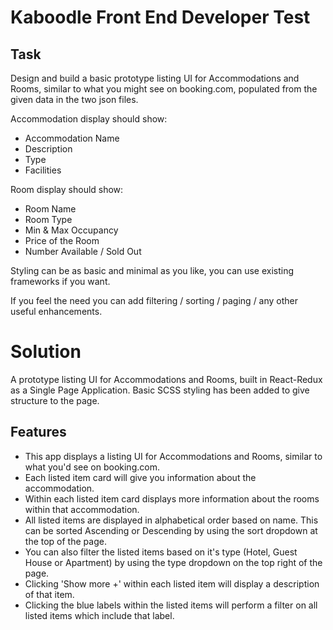 # Kaboodle Front End Developer Test

## Task

Design and build a basic prototype listing UI for Accommodations and Rooms, similar to what you might see on booking.com, populated from the given data in the two json files.

Accommodation display should show:

- Accommodation Name
- Description
- Type
- Facilities

Room display should show:

- Room Name
- Room Type
- Min & Max Occupancy
- Price of the Room
- Number Available / Sold Out

Styling can be as basic and minimal as you like, you can use existing frameworks if you want.

If you feel the need you can add filtering / sorting / paging / any other useful enhancements.

 
 # Solution

 A prototype listing UI for Accommodations and Rooms, built in React-Redux as a Single Page Application. Basic SCSS styling has been added to give structure to the page.

 ## Features

- This app displays a listing UI for Accommodations and Rooms, similar to what you'd see on booking.com.
- Each listed item card will give you information about the accommodation.
- Within each listed item card displays more information about the rooms within that accommodation.
- All listed items are displayed in alphabetical order based on name. This can be sorted Ascending or Descending by using the sort dropdown at the top of the page.
- You can also filter the listed items based on it's type (Hotel, Guest House or Apartment) by using the type dropdown on the top right of the page.
- Clicking 'Show more +' within each listed item will display a description of that item.
- Clicking the blue labels within the listed items will perform a filter on all listed items which include that label.